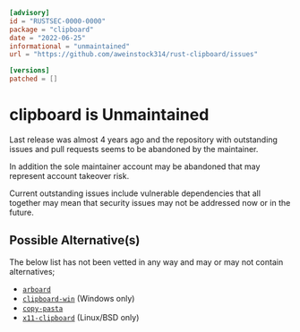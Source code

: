 ```toml
[advisory]
id = "RUSTSEC-0000-0000"
package = "clipboard"
date = "2022-06-25"
informational = "unmaintained"
url = "https://github.com/aweinstock314/rust-clipboard/issues"

[versions]
patched = []
```

# clipboard is Unmaintained

Last release was almost 4 years ago and the repository with outstanding issues and pull requests seems to be abandoned by the maintainer.

In addition the sole maintainer account may be abandoned that may represent account takeover risk.

Current outstanding issues include vulnerable dependencies that all together may mean that security issues may not be addressed now or in the future.

## Possible Alternative(s)

The below list has not been vetted in any way and may or may not contain alternatives;

- [`arboard`](https://crates.io/crates/arboard)
- [`clipboard-win`](https://crates.io/crates/clipboard-win) (Windows only)
- [`copy-pasta`](https://crates.io/crates/copypasta)
- [`x11-clipboard`](https://crates.io/crates/x11-clipboard) (Linux/BSD only)